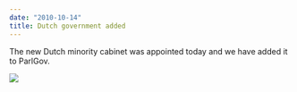 ```yaml
---
date: "2010-10-14"
title: Dutch government added
---
```


The new Dutch minority cabinet was appointed today and we have added it to ParlGov.

![](/images/parliament-netherlands.jpg)
